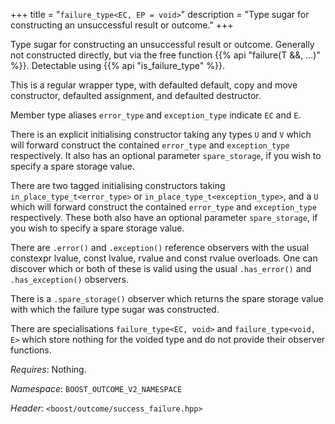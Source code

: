 +++
title = "`failure_type<EC, EP = void>`"
description = "Type sugar for constructing an unsuccessful result or outcome."
+++

Type sugar for constructing an unsuccessful result or outcome. Generally not constructed directly, but via the free function {{% api "failure(T &&, ...)" %}}. Detectable using {{% api "is_failure_type<T>" %}}.

This is a regular wrapper type, with defaulted default, copy and move constructor, defaulted assignment, and defaulted destructor.

Member type aliases `error_type` and `exception_type` indicate `EC` and `E`.

There is an explicit initialising constructor taking any types `U` and `V` which will forward construct the contained `error_type` and `exception_type` respectively. It also has an optional parameter `spare_storage`, if you wish to specify a spare storage value.

There are two tagged initialising constructors taking `in_place_type_t<error_type>` or `in_place_type_t<exception_type>`, and a `U` which will forward construct the contained `error_type` and `exception_type` respectively. These both also have an optional parameter `spare_storage`, if you wish to specify a spare storage value.

There are `.error()` and `.exception()` reference observers with the usual constexpr lvalue, const lvalue, rvalue and const rvalue overloads. One can discover which or both of these is valid using the usual `.has_error()` and `.has_exception()` observers.

There is a `.spare_storage()` observer which returns the spare storage value with which the failure type sugar was constructed.

There are specialisations `failure_type<EC, void>` and `failure_type<void, E>` which store nothing for the voided type and do not provide their observer functions.

*Requires*: Nothing.

*Namespace*: `BOOST_OUTCOME_V2_NAMESPACE`

*Header*: `<boost/outcome/success_failure.hpp>`
